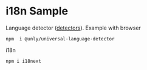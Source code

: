 # i18n Sample


Language detector ([detectors](https://www.i18next.com/overview/plugins-and-utils#language-detector)). Example with browser

```
npm  i @unly/universal-language-detector
```

i18n

```
npm i i18next
```